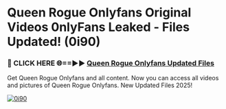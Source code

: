 # Queen Rogue Onlyfans Original Videos 0nlyFans Leaked - Files Updated! (0i90)

<h3>🔴 CLICK HERE 🌐==►► <a href="https://tinyurl.com/3hn5wdd3" rel="nofollow">Queen Rogue Onlyfans Updated Files</a></h3>

Get Queen Rogue Onlyfans and all content. Now you can access all videos and pictures of Queen Rogue Onlyfans. New Updated Files 2025!

[![0i90](https://i.imgur.com/4HnBqBT.gif)](https://tinyurl.com/3hn5wdd3)
